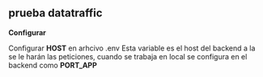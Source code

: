 ## prueba datatraffic

**Configurar**

Configurar **HOST** en arhcivo .env
Esta variable es el host del backend a la se le harán las peticiones, cuando se trabaja en local se configura en el backend como **PORT_APP**

